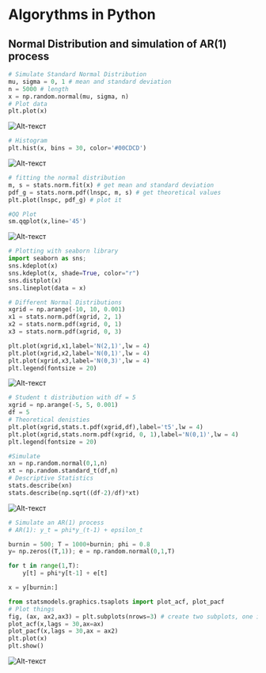 # Algorythms in Python

## Normal Distribution and simulation of AR(1) process

```python
# Simulate Standard Normal Distribution
mu, sigma = 0, 1 # mean and standard deviation
n = 5000 # length 
x = np.random.normal(mu, sigma, n)
# Plot data
plt.plot(x)
```
![Alt-текст](https://github.com/anastasiia-belova/Algorythms-in-Python/blob/main/Simulated%20data.png)

```python
# Histogram
plt.hist(x, bins = 30, color='#00CDCD')

```
![Alt-текст](https://github.com/anastasiia-belova/Algorythms-in-Python/blob/main/Histogram.png)


```python
# fitting the normal distribution 
m, s = stats.norm.fit(x) # get mean and standard deviation  
pdf_g = stats.norm.pdf(lnspc, m, s) # get theoretical values  
plt.plot(lnspc, pdf_g) # plot it

#QQ Plot
sm.qqplot(x,line='45')
```
![Alt-текст](https://github.com/anastasiia-belova/Algorythms-in-Python/blob/main/qq%20plot.png)

```python
# Plotting with seaborn library
import seaborn as sns; 
sns.kdeplot(x)
sns.kdeplot(x, shade=True, color="r")
sns.distplot(x)
sns.lineplot(data = x)

# Different Normal Distributions
xgrid = np.arange(-10, 10, 0.001)
x1 = stats.norm.pdf(xgrid, 2, 1)
x2 = stats.norm.pdf(xgrid, 0, 1)
x3 = stats.norm.pdf(xgrid, 0, 3)

plt.plot(xgrid,x1,label='N(2,1)',lw = 4)
plt.plot(xgrid,x2,label='N(0,1)',lw = 4)
plt.plot(xgrid,x3,label='N(0,3)',lw = 4)
plt.legend(fontsize = 20)
```
![Alt-текст](https://github.com/anastasiia-belova/Algorythms-in-Python/blob/main/Normal%20distributions.png)

```python
# Student t distribution with df = 5
xgrid = np.arange(-5, 5, 0.001)
df = 5
# Theoretical denisties
plt.plot(xgrid,stats.t.pdf(xgrid,df),label='t5',lw = 4)
plt.plot(xgrid,stats.norm.pdf(xgrid, 0, 1),label='N(0,1)',lw = 4)
plt.legend(fontsize = 20)

#Simulate
xn = np.random.normal(0,1,n)
xt = np.random.standard_t(df,n)
# Descriptive Statistics
stats.describe(xn)
stats.describe(np.sqrt((df-2)/df)*xt)
```
![Alt-текст](https://github.com/anastasiia-belova/Algorythms-in-Python/blob/main/student%20t%20distr.png)

```python
# Simulate an AR(1) process
# AR(1): y_t = phi*y_(t-1) + epsilon_t

burnin = 500; T = 1000+burnin; phi = 0.8
y= np.zeros((T,1)); e = np.random.normal(0,1,T)

for t in range(1,T):
    y[t] = phi*y[t-1] + e[t]

x = y[burnin:]

from statsmodels.graphics.tsaplots import plot_acf, plot_pacf
# Plot things
fig, (ax, ax2,ax3) = plt.subplots(nrows=3) # create two subplots, one in each row
plot_acf(x,lags = 30,ax=ax)
plot_pacf(x,lags = 30,ax = ax2)
plt.plot(x)
plt.show()
```
![Alt-текст](https://github.com/anastasiia-belova/Algorythms-in-Python/blob/main/AR(1).png)
